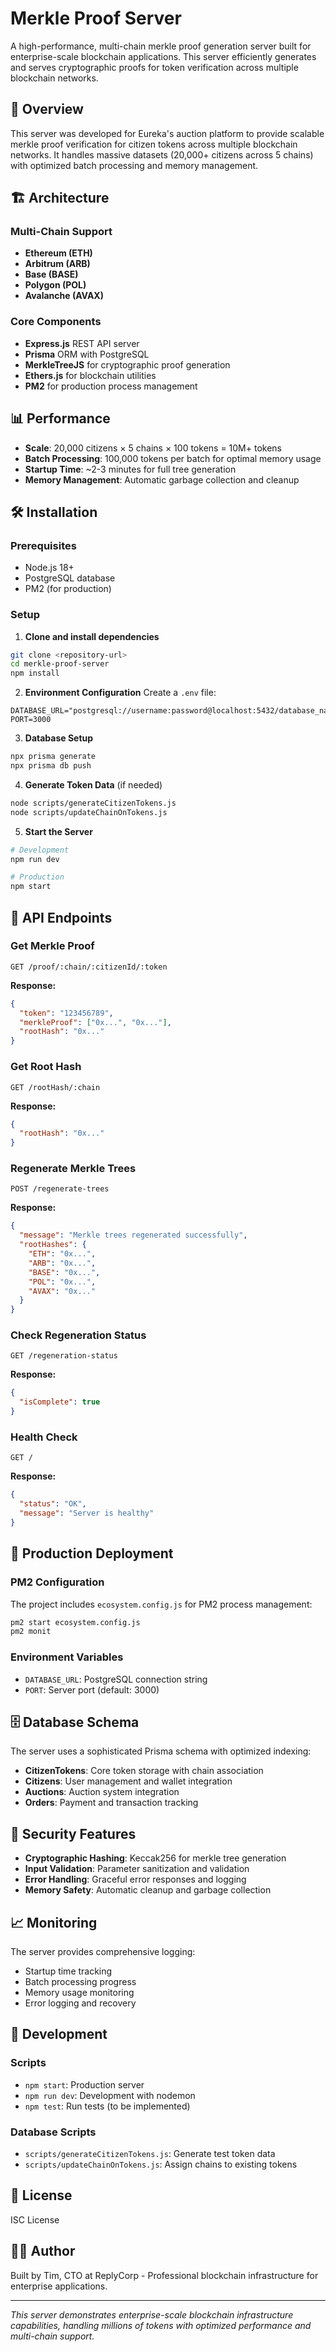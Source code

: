 # Merkle Proof Server

A high-performance, multi-chain merkle proof generation server built for enterprise-scale blockchain applications. This server efficiently generates and serves cryptographic proofs for token verification across multiple blockchain networks.

## 🚀 Overview

This server was developed for Eureka's auction platform to provide scalable merkle proof verification for citizen tokens across multiple blockchain networks. It handles massive datasets (20,000+ citizens across 5 chains) with optimized batch processing and memory management.

## 🏗️ Architecture

### Multi-Chain Support
- **Ethereum (ETH)**
- **Arbitrum (ARB)** 
- **Base (BASE)**
- **Polygon (POL)**
- **Avalanche (AVAX)**

### Core Components
- **Express.js** REST API server
- **Prisma** ORM with PostgreSQL
- **MerkleTreeJS** for cryptographic proof generation
- **Ethers.js** for blockchain utilities
- **PM2** for production process management

## 📊 Performance

- **Scale**: 20,000 citizens × 5 chains × 100 tokens = 10M+ tokens
- **Batch Processing**: 100,000 tokens per batch for optimal memory usage
- **Startup Time**: ~2-3 minutes for full tree generation
- **Memory Management**: Automatic garbage collection and cleanup

## 🛠️ Installation

### Prerequisites
- Node.js 18+
- PostgreSQL database
- PM2 (for production)

### Setup

1. **Clone and install dependencies**
```bash
git clone <repository-url>
cd merkle-proof-server
npm install
```

2. **Environment Configuration**
Create a `.env` file:
```env
DATABASE_URL="postgresql://username:password@localhost:5432/database_name"
PORT=3000
```

3. **Database Setup**
```bash
npx prisma generate
npx prisma db push
```

4. **Generate Token Data** (if needed)
```bash
node scripts/generateCitizenTokens.js
node scripts/updateChainOnTokens.js
```

5. **Start the Server**
```bash
# Development
npm run dev

# Production
npm start
```

## 📡 API Endpoints

### Get Merkle Proof
```http
GET /proof/:chain/:citizenId/:token
```

**Response:**
```json
{
  "token": "123456789",
  "merkleProof": ["0x...", "0x..."],
  "rootHash": "0x..."
}
```

### Get Root Hash
```http
GET /rootHash/:chain
```

**Response:**
```json
{
  "rootHash": "0x..."
}
```

### Regenerate Merkle Trees
```http
POST /regenerate-trees
```

**Response:**
```json
{
  "message": "Merkle trees regenerated successfully",
  "rootHashes": {
    "ETH": "0x...",
    "ARB": "0x...",
    "BASE": "0x...",
    "POL": "0x...",
    "AVAX": "0x..."
  }
}
```

### Check Regeneration Status
```http
GET /regeneration-status
```

**Response:**
```json
{
  "isComplete": true
}
```

### Health Check
```http
GET /
```

**Response:**
```json
{
  "status": "OK",
  "message": "Server is healthy"
}
```

## 🔧 Production Deployment

### PM2 Configuration
The project includes `ecosystem.config.js` for PM2 process management:

```bash
pm2 start ecosystem.config.js
pm2 monit
```

### Environment Variables
- `DATABASE_URL`: PostgreSQL connection string
- `PORT`: Server port (default: 3000)

## 🗄️ Database Schema

The server uses a sophisticated Prisma schema with optimized indexing:

- **CitizenTokens**: Core token storage with chain association
- **Citizens**: User management and wallet integration
- **Auctions**: Auction system integration
- **Orders**: Payment and transaction tracking

## 🔐 Security Features

- **Cryptographic Hashing**: Keccak256 for merkle tree generation
- **Input Validation**: Parameter sanitization and validation
- **Error Handling**: Graceful error responses and logging
- **Memory Safety**: Automatic cleanup and garbage collection

## 📈 Monitoring

The server provides comprehensive logging:
- Startup time tracking
- Batch processing progress
- Memory usage monitoring
- Error logging and recovery

## 🧪 Development

### Scripts
- `npm start`: Production server
- `npm run dev`: Development with nodemon
- `npm test`: Run tests (to be implemented)

### Database Scripts
- `scripts/generateCitizenTokens.js`: Generate test token data
- `scripts/updateChainOnTokens.js`: Assign chains to existing tokens

## 📝 License

ISC License

## 👨‍💻 Author

Built by Tim, CTO at ReplyCorp - Professional blockchain infrastructure for enterprise applications.

---

*This server demonstrates enterprise-scale blockchain infrastructure capabilities, handling millions of tokens with optimized performance and multi-chain support.*